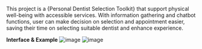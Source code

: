 This project is a {Personal Dentist Selection Toolkit} that support physical well-being with accessible services.
With information gathering and chatbot functions, user can make decision on selection and appointment easier, saving their time on selecting suitable dentist and enhance experience.

**Interface & Example**
![image](https://github.com/user-attachments/assets/8d80abec-84d1-4ed2-9caf-57f3a1b92ee1)
![image](https://github.com/user-attachments/assets/58caab88-8253-462f-b682-832b24d50649)
